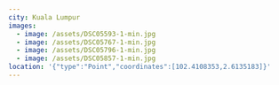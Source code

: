 ```yaml
---
city: Kuala Lumpur
images:
  - image: /assets/DSC05593-1-min.jpg
  - image: /assets/DSC05767-1-min.jpg
  - image: /assets/DSC05796-1-min.jpg
  - image: /assets/DSC05857-1-min.jpg
location: '{"type":"Point","coordinates":[102.4108353,2.6135183]}'
---
```


